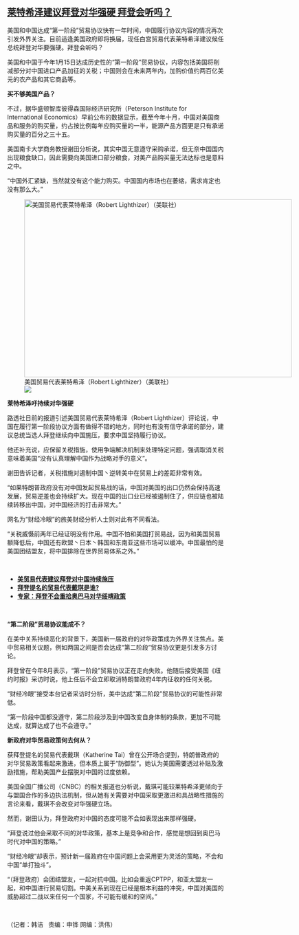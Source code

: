 <!--1608237913000-->
[莱特希泽建议拜登对华强硬  拜登会听吗？](https://www.rfa.org/mandarin/yataibaodao/junshiwaijiao/hj-12172020152244.html)
------

<p></p><p>美国和中国达成“第一阶段”贸易协议快有一年时间，中国履行协议内容的情况再次引发外界关注。目前适逢美国政府即将换届，现任白宫贸易代表莱特希泽建议候任总统拜登对华要强硬。拜登会听吗？</p><p>美国和中国于今年1<span>月</span>15<span>日达成历史性的“第一阶段”贸易协议，内容包括美国将削减部分对中国进口产品加征的关税；中国则会在未来两年内，加购价值约两百</span><span>亿美元的农产品和其它商品等。</span></p><p><strong>买不够美国产品？</strong></p><p>不过，据华盛顿智库彼得森国际经济研究所（Peterson Institute for International Economics<span>）早前公布的数据显示，截至今年十月</span><span>，中国对美国商品和服务的购买量，约占按比例每年应购买量的一半，能源产品方面更是只有承诺购买量的百分之三十五</span><span>。</span></p><p>美国南卡大学商务教授谢田分析说，其实中国无意遵守采购承诺，但无奈中国国内出现粮食缺口，因此需要向美国进口部分粮食，对美产品购买量无法达标也是意料之中。</p><p>“中国外汇紧缺，当然就没有这个能力购买。中国国内市场也在萎缩，需求肯定也没有那么大。”</p><p><figure class="image-richtext image-inline captioned" style="width:622px;"><img alt="美国贸易代表莱特希泽（Robert Lighthizer）（美联社）" height="414" src="https://www.rfa.org/mandarin/yataibaodao/junshiwaijiao/hj-12172020152244.html/hj1217e.jpg/@@images/0d28546d-6b38-495a-b0e9-a66b788f0fb0.jpeg" title="hj1217e.jpg" width="622"/><figcaption class="image-caption">美国贸易代表莱特希泽（Robert Lighthizer）（美联社）</figcaption><small></small><div id="zoomattribute"><a data-caption="美国贸易代表莱特希泽（Robert Lighthizer）（美联社）" data-fancybox="" href="https://www.rfa.org/mandarin/yataibaodao/junshiwaijiao/hj-12172020152244.html/hj1217e.jpg" id="single_image" title="美国贸易代表莱特希泽（Robert Lighthizer）（美联社）"><img src="/++plone++rfa-resources/img/icon-zoom.png"/></a></div></figure></p><p><strong>莱特希泽吁持续对华强硬</strong></p><p>路透社日前的报道引述美国贸易代表莱特希泽（Robert Lighthizer）评论说，中国在履行第一阶段协议方面有做得不错的地方，同时也有没有信守承诺的部分，建议总统当选人拜登继续向中国施压，要求中国坚持履行协议。</p><p>他还补充说，应保留关税措施，使用争端解决机制来处理特定问题，强调取消关税意味着美国“没有认真理解中国作为战略对手的意义”。</p><p>谢田告诉记者，关税措施对遏制中国丶逆转美中在贸易上的差距非常有效。</p><p>“如果特朗普政府没有对中国发起贸易战的话，中国对美国的出口仍然会保持高速发展，贸易逆差也会持续扩大。现在中国的出口业已经被遏制住了，供应链也被陆续转移出中国，对中国经济的打击非常大。”</p><p>网名为“财经冷眼”的旅美财经分析人士则对此有不同看法。</p><p>“关税威慑前两年已经证明没有作用。中国不怕和美国打贸易战，因为和美国贸易额降低后，中国还有欧盟丶日本丶韩国和东南亚这些市场可以缓冲。中国最怕的是美国团结盟友，将中国排除在世界贸易体系之外。”</p><p><br/></p><ul><li><a href="https://www.rfa.org/mandarin/Xinwen/6-12172020102023.html"><strong>美贸易代表建议拜登对中国持续施压</strong></a></li><li><strong><a href="https://www.rfa.org/mandarin/yataibaodao/junshiwaijiao/jt-12102020160424.html">拜登提名的贸易代表戴琪是谁?</a></strong></li><li><strong><a href="https://www.rfa.org/mandarin/yataibaodao/junshiwaijiao/cm-11092020102821.html">专家：拜登不会重拾奥巴马对华绥靖政策</a></strong></li></ul><p><br/></p><p><strong>“第二阶段”贸易协议能成不？</strong></p><p>在美中关系持续恶化的背景下，美国新一届政府的对华政策成为外界关注焦点。美中贸易相关议题，例如两国之间是否会达成“第二阶段”贸易协议更是引发多方讨论。</p><p>拜登曾在今年8<span>月表示，“第一阶段”贸易协议正在走向失败。他随后接受美国《纽约时报》采访时说，</span>他上任后不会立即取消特朗普政府4<span>年内征收的任何关税。</span></p><p>“财经冷眼”接受本台记者采访时分析，美中达成“第二阶段”贸易协议的可能性非常低。</p><p>“第一阶段中国都没遵守，第二阶段涉及到中国改变自身体制的条款，更加不可能达成，就算达成了也不会遵守。”</p><p><strong>新政府对华贸易政策何去何从？</strong></p><p>获拜登提名的贸易代表戴琪（Katherine Tai<span>）曾在公开场合提到，特朗普政府的对华贸易政策看起来激进，但本质上属于“防御型”。她认为美国需要透过补贴及激励措施，帮助美国产业摆脱对中国的过度依赖。</span></p><p>美国全国广播公司（CNBC）的相关报道也分析说，戴琪可能较莱特希泽更倾向于与盟国合作的多边执法机制，但从她有关需要对中国采取更激进和具战略性措施的言论来看，戴琪不会改变对华强硬立场。</p><p>然而，谢田认为，拜登政府对中国的态度可能不会如表现出来那样强硬。</p><p>“拜登说过他会采取不同的对华政策，基本上是竞争和合作，感觉是想回到奥巴马时代对中国的策略。”</p><p>“财经冷眼”却表示，预计新一届政府在中国问题上会采用更为灵活的策略，不会和中国“单打独斗”。</p><p>“（拜登政府）会团结盟友，一起对抗中国。比如会重返CPTPP<span>，和亚太盟友一起，和中国进行贸易切割。中美关系到现在已经是根本利益的冲突，中国对美国的威胁超过二战以来任何一个国家，不可能有缓和的空间。” </span></p><p><br/></p><p>（记者：韩洁   责编：申铧 网编：洪伟）</p>
